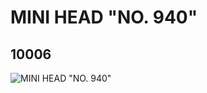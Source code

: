 # MINI HEAD "NO. 940"
## 10006
![MINI HEAD "NO. 940"](https://lc-www-live-s.legocdn.com/media/bricks/5/2/6000275.jpg)